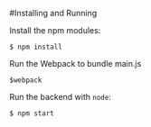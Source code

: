 #Installing and Running

Install the npm modules:

    $ npm install
Run the Webpack to bundle main.js
    
    $webpack

Run the backend with `node`:

    $ npm start

